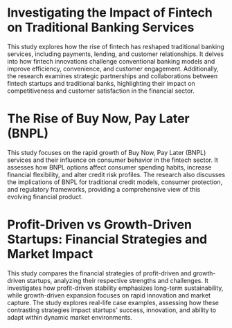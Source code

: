 #  Investigating the Impact of Fintech on Traditional Banking Services

This study explores how the rise of fintech has reshaped traditional banking services, including payments, lending,
 and customer relationships. It delves into how fintech innovations challenge conventional banking models and improve efficiency,
 convenience, and customer engagement. Additionally, the research examines strategic partnerships and collaborations between fintech
startups and traditional banks, highlighting their impact on competitiveness and customer satisfaction in the financial sector.

#  The Rise of Buy Now, Pay Later (BNPL)

This study focuses on the rapid growth of Buy Now, Pay Later (BNPL) services and their influence on consumer behavior in the fintech sector.
 It assesses how BNPL options affect consumer spending habits, increase financial flexibility, and alter credit risk profiles.
The research also discusses the implications of BNPL for traditional credit models, consumer protection, and regulatory frameworks, providing a comprehensive view of this evolving financial product.

#  Profit-Driven vs Growth-Driven Startups: Financial Strategies and Market Impact

This study compares the financial strategies of profit-driven and growth-driven startups,
analyzing their respective strengths and challenges. It investigates how profit-driven stability emphasizes long-term sustainability,
 while growth-driven expansion focuses on rapid innovation and market capture. The study explores real-life case examples, assessing how these contrasting strategies impact startups' success,
 innovation, and ability to adapt within dynamic market environments.
